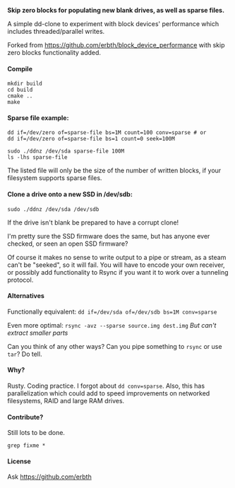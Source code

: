 **Skip zero blocks for populating new blank drives, as well as sparse files.**

A simple dd-clone to experiment with block devices' performance which includes threaded/parallel writes.

Forked from https://github.com/erbth/block_device_performance with skip zero blocks functionality added. 


#### Compile 
    mkdir build
    cd build
    cmake ..
    make

#### Sparse file example:

    dd if=/dev/zero of=sparse-file bs=1M count=100 conv=sparse # or
    dd if=/dev/zero of=sparse-file bs=1 count=0 seek=100M
    
    sudo ./ddnz /dev/sda sparse-file 100M
    ls -lhs sparse-file 

The listed file will only be the size of the number of written blocks, if your filesystem supports sparse files. 

#### Clone a drive onto a new SSD in /dev/sdb:

    sudo ./ddnz /dev/sda /dev/sdb 

If the drive isn't blank be prepared to have a corrupt clone!

I'm pretty sure the SSD firmware does the same, but has anyone ever checked, or seen an open SSD firmware? 

Of course it makes no sense to write output to a pipe or stream, as a steam can't be "seeked", so it will fail. You will have to encode your own receiver, or possibly add functionality to Rsync if you want it to work over a tunneling protocol.  

#### Alternatives

Functionally equivalent: ````dd if=/dev/sda of=/dev/sdb bs=1M conv=sparse````

Even more optimal: ````rsync -avz --sparse source.img dest.img````
*But can't extract smaller parts*

Can you think of any other ways? Can you pipe something to `rsync` or use `tar`? Do tell. 

#### Why?

Rusty. Coding practice. I forgot about `dd conv=sparse`. Also, this has parallelization which could add to speed improvements on networked filesystems, RAID and large RAM drives. 

#### Contribute?

Still lots to be done. 

`grep fixme *`

#### License

Ask https://github.com/erbth
